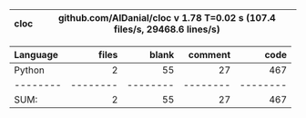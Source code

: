 cloc|github.com/AlDanial/cloc v 1.78  T=0.02 s (107.4 files/s, 29468.6 lines/s)
--- | ---

Language|files|blank|comment|code
:-------|-------:|-------:|-------:|-------:
Python|2|55|27|467
--------|--------|--------|--------|--------
SUM:|2|55|27|467
